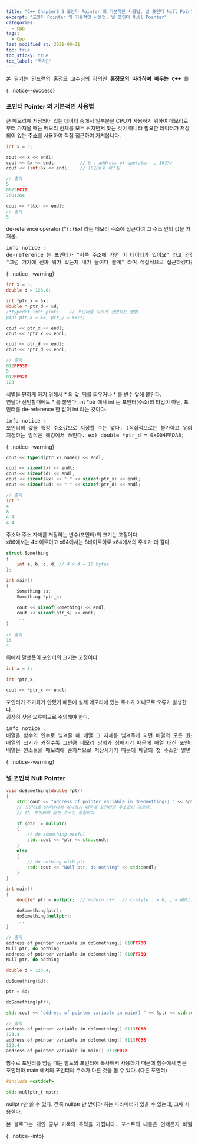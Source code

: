 ```yaml
---
title: "C++ Chapter6_3 포인터 Pointer 의 기본적인 사용법, 널 포인터 Null Pointer"
excerpt: "포인터 Pointer 의 기본적인 사용법, 널 포인터 Null Pointer"
categories:
  - Cpp
tags:
  - Cpp
last_modified_at: 2021-08-21
toc: true
toc_sticky: true
toc_label: "목차👀"
---
```


<pre>본 필기는 인프런의 홍정모 교수님의 강의인 <b>홍정모의 따라하며 배우는 C++</b> 를 듣고 작성합니다.</pre>{: .notice--success}

### 포인터 Pointer 의 기본적인 사용법
큰 메모리에 저장되어 있는 데이터 중에서 일부분을 CPU가 사용하기 위하여 메모리로부터 가져올 때는 메모리 전체를 모두 뒤지면서 찾는 것이 아니라 필요한 데이터가 저장되어 있는 **주소**를 사용하여
직접 접근하여 가져옵니다.

```cpp
int x = 5;

cout << x << endl;
cout << &x << endl;         // & : address-of operator	, 16진수
cout << (int)&x << endl;    // 10진수로 캐스팅

// 출력
5
0073FC70
7601264
```

```cpp
cout << *(&x) << endl;		
// 출력
5
```
de-reference operator (*) : (&x) 라는 메모리 주소에 접근하여 그 주소 안의 값을 가져옴.    
<pre>info notice :
de-reference 는 포인터가 "저쪽 주소에 가면 이 데이터가 있어요" 라고 간접적으로 가리키기만 하는 것에 대해서, 
"그럼 거기에 진짜 뭐가 있는지 내가 들여다 볼게" 라며 직접적으로 접근하겠다는 의미이다.</pre>{: .notice--warning}

```cpp
int x = 5;
double d = 123.0;

int *ptr_x = &x;	
double * ptr_d = &d;
/*typedef int* pint;    // 포인터를 다르게 선언하는 방법.
pint ptr_x = &x, ptr_y = &x;*/

cout << ptr_x << endl;
cout << *ptr_x << endl;

cout << ptr_d << endl;
cout << *ptr_d << endl;

// 출력
012FF930
5
012FF920
123
```
식별을 편하게 하기 위해서 * 의 앞, 뒤를 띄우거나 * 를 변수 앞에 붙인다.     
연달아 선언할때에도 * 를 붙인다.
int *ptr 에서 int 는 포인터(주소)의 타입이 아닌, 포인터를 de-reference 한 값이 int 라는 것이다.

<pre>info notice :
포인터의 값을 특정 주소값으로 지정할 수는 없다. (직접적으로는 불가하고 우회해서 쓸 수는 있다.)
지정하는 방식은 해킹에서 쓰인다. ex) double *ptr_d = 0x004FFDA8;
</pre>{: .notice--warning}

```cpp
cout << typeid(ptr_x).name() << endl;

cout << sizeof(x) << endl;
cout << sizeof(d) << endl;
cout << sizeof(&x) << " " << sizeof(ptr_x) << endl;
cout << sizeof(&d) << " " << sizeof(ptr_d) << endl;	

// 출력
int *
4
8
4 4
4 4
```
주소와 주소 자체를 저장하는 변수(포인터)의 크기는 고정이다.    
x86에서는 4바이트이고 x64에서는 8바이트이로 x64에서의 주소가 더 길다.

```cpp
struct Something
{
    int a, b, c, d;	// 4 x 4 = 16 bytes
};

int main()
{
    Something ss;
    Something *ptr_s;

    cout << sizeof(Something) << endl;
    cout << sizeof(ptr_s) << endl;
    ...
}

// 출력
16
4
```
위에서 말했듯이 포인터의 크기는 고정이다.

```cpp
int x = 5;

int *ptr_x;

cout << *ptr_x << endl;	
```
포인터가 초기화가 안됐기 때문에 실제 메모리에 있는 주소가 아니므로 오류가 발생한다.	    
굉장히 잦은 오류이므로 주의해야 한다.

<pre>info notice : 
배열을 함수의 인수로 넘겨줄 때 배열 그 자체를 넘겨주게 되면 배열의 모든 원소를 복사하기 때문에 
배열의 크기가 커질수록 그만큼 메모리 낭비가 심해지기 때문에 배열 대신 포인터로 받게 된다.    
배열은 원소들을 메모리에 순차적으로 저장시키기 때문에 배열의 첫 주소만 알면 (포인터로 넘겨받으면) 다른 원소들에 접근하는 것이 가능하다.</pre>{: .notice--warning}


### 널 포인터 Null Pointer
```cpp
void doSomething(double	*ptr)
{
    std::cout << "address of pointer variable in doSomething() " << &ptr << std::endl;
    // 포인터를 넘겨받아서 복사하기 때문에 포인터의 주소값이 다르다.
    // 단, 포인터의 값인 주소는 동일하다.

    if (ptr != nullptr)
    {
        // do something useful
        std::cout << *ptr << std::endl;
    }
    else
    {
        // do nothing with ptr
        std::cout << "Null ptr, do nothing" << std::endl;
    }
}

int main()
{
    double* ptr = nullptr;	// modern c++	// c-style : = 0; , = NULL;

    doSomething(ptr);
    doSomething(nullptr);
    ...
}

// 출력
address of pointer variable in doSomething() 010FF730
Null ptr, do nothing
address of pointer variable in doSomething() 010FF730
Null ptr, do nothing
```

```cpp
double d = 123.4;

doSomething(&d);

ptr = &d;

doSomething(ptr);

std::cout << "address of pointer variable in main() " << &ptr << std::endl;

// 출력
address of pointer variable in doSomething() 0113FC88
123.4
address of pointer variable in doSomething() 0113FC88
123.4
address of pointer variable in main() 0113FD78
```
함수로 포인터를 넘길 때는 별도의 포인터에 복사해서 사용하기 때문에 함수에서 받은 포인터와 main 에서의 포인터의 주소가 다른 것을 볼 수 있다. (다른 포인터)

```cpp
#include <cstddef>

std::nullptr_t nptr;	
```
nullpt r만 쓸 수 있다. 
간혹 nullptr 만 받아야 하는 파라미터가 있을 수 있는데, 그때 사용한다.

<pre>본 블로그는 개인 공부 기록의 목적을 가집니다. 포스트의 내용은 언제든지 바뀔 수 있습니다.</pre>{: .notice--info}